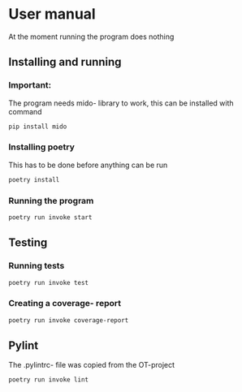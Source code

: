 # User manual

At the moment running the program does nothing

## Installing and running

### Important:

The program needs mido- library to work, this can be installed with command

```bash
pip install mido
```

### Installing poetry

This has to be done before anything can be run

```bash
poetry install
```

### Running the program

```bash
poetry run invoke start
```

## Testing

### Running tests

```bash
poetry run invoke test
```

### Creating a coverage- report

```bash
poetry run invoke coverage-report
```

## Pylint

The .pylintrc- file was copied from the OT-project

```bash
poetry run invoke lint
```